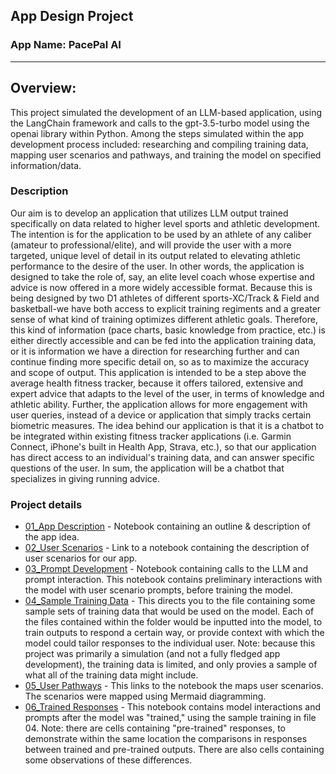 ## App Design Project

### App Name: PacePal AI

----

## Overview:
This project simulated the development of an LLM-based application, using the LangChain framework and calls to the gpt-3.5-turbo model using the openai library within Python. Among the steps simulated within the app development process included: researching and compiling training data, mapping user scenarios and pathways, and training the model on specified information/data.

### Description
Our aim is to develop an application that utilizes LLM output trained specifically on data related to higher level sports and athletic development. The intention is for the application to be used by an athlete of any caliber (amateur to professional/elite), and will provide the user with a more targeted, unique level of detail in its output related to elevating athletic performance to the desire of the user. In other words, the application is designed to take the role of, say, an elite level coach whose expertise and advice is now offered in a more widely accessible format. Because this is being designed by two D1 athletes of different sports-XC/Track & Field and basketball-we have both access to explicit training regiments and a greater sense of what kind of training optimizes different athletic goals. Therefore, this kind of information (pace charts, basic knowledge from practice, etc.) is either directly accessible and can be fed into the application training data, or it is information we have a direction for researching further and can continue finding more specific detail on, so as to maximize the accuracy and scope of output. This application is intended to be a step above the average health fitness tracker, because it offers tailored, extensive and expert advice that adapts to the level of the user, in terms of knowledge and athletic ability. Further, the application allows for more engagement with user queries, instead of a device or application that simply tracks certain biometric measures. The idea behind our application is that it is a chatbot to be integrated within existing fitness tracker applications (i.e. Garmin Connect, iPhone's built in Health App, Strava, etc.), so that our application has direct access to an individual's training data, and can answer specific questions of the user. In sum, the application will be a chatbot that specializes in giving running advice.


### Project details


* [01_App Description](01_App_Description.ipynb) - Notebook containing an outline & description of the app idea.
* [02_User Scenarios](02_User_Scenarios.ipynb) - Link to a notebook containing the description of user scenarios for our app.
* [03_Prompt Development](03_Prompting_Experiments.ipynb) - Notebook containing calls to the LLM and prompt interaction. This notebook contains preliminary interactions with the model with user scenario prompts, before training the model.
* [04_Sample Training Data](04_App_training_data) - This directs you to the file containing some sample sets of training data that would be used on the model. Each of the files contained within the folder would be inputted into the model, to train outputs to respond a certain way, or provide context with which the model could tailor responses to the individual user. Note: because this project was primarily a simulation (and not a fully fledged app development), the training data is limited, and only provies a sample of what all of the training data might include.
* [05_User Pathways](05_User_pathways.ipynb) - This links to the notebook the maps user scenarios. The scenarios were mapped using Mermaid diagramming.
* [06_Trained Responses](06_Trained_responses.ipynb) - This notebook contains model interactions and prompts after the model was "trained," using the sample training in file 04. Note: there are cells containing "pre-trained" responses, to demonstrate within the same location the comparisons in responses between trained and pre-trained outputs. There are also cells containing some observations of these differences.
